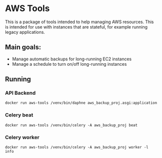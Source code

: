 # AWS Tools

This is a package of tools intended to help managing AWS resources.
This is intended for use with instances that are stateful, for example running legacy applications.

## Main goals:
* Manage automatic backups for long-running EC2 instances
* Manage a schedule to turn on/off long-running instances


## Running

### API Backend
`docker run aws-tools /venv/bin/daphne aws_backup_proj.asgi:application`

### Celery beat
`docker run aws-tools /venv/bin/celery -A aws_backup_proj beat`

### Celery worker
`docker run aws-tools /venv/bin/celery -A aws_backup_proj worker -l info`
